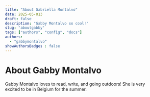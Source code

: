 ```yaml
---
title: "About Gabriella Montalvo"
date: 2025-05-013
draft: false
description: "Gabby Montalvo so cool!"
slug: "aboutgabby"
tags: ["authors", "config", "docs"]
authors:
  - "gabbymontalvo"
showAuthorsBadges : false
---
```


# About Gabby Montalvo

Gabby Montalvo loves to read, write, and going outdoors! She is very excited to be in Belgium for the summer.
